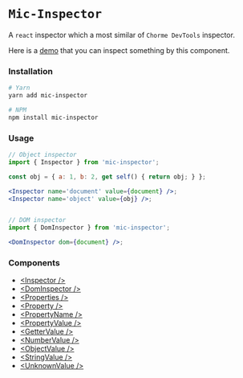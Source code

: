 # `Mic-Inspector`
A `react` inspector which a most similar of `Chorme DevTools` inspector.

Here is a [demo](https://china-liji.github.io/mic-books/#/mic/mic-inspector/readme?lang=en-us) that you can inspect something by this component.

### Installation
```sh
# Yarn
yarn add mic-inspector

# NPM
npm install mic-inspector
```

### Usage
```jsx
// Object inspector
import { Inspector } from 'mic-inspector';

const obj = { a: 1, b: 2, get self() { return obj; } };

<Inspector name='document' value={document} />;
<Inspector name='object' value={obj} />;


// DOM inspector
import { DomInspector } from 'mic-inspector';

<DomInspector dom={document} />;
```

### Components
* [&lt;Inspector /&gt;](https://china-liji.github.io/mic-books/#/mic/mic-inspector/inspector?lang=en-us)
* [&lt;DomInspector /&gt;](https://china-liji.github.io/mic-books/#/mic/mic-inspector/dom-inspector?lang=en-us)
* [&lt;Properties /&gt;](https://china-liji.github.io/mic-books/#/mic/mic-inspector/properties?lang=en-us)
* [&lt;Property /&gt;](https://china-liji.github.io/mic-books/#/mic/mic-inspector/property?lang=en-us)
* [&lt;PropertyName /&gt;](https://china-liji.github.io/mic-books/#/mic/mic-inspector/property-name?lang=en-us)
* [&lt;PropertyValue /&gt;](https://china-liji.github.io/mic-books/#/mic/mic-inspector/property-value?lang=en-us)
* [&lt;GetterValue /&gt;](https://china-liji.github.io/mic-books/#/mic/mic-inspector/getter-value?lang=en-us)
* [&lt;NumberValue /&gt;](https://china-liji.github.io/mic-books/#/mic/mic-inspector/number-value?lang=en-us)
* [&lt;ObjectValue /&gt;](https://china-liji.github.io/mic-books/#/mic/mic-inspector/object-value?lang=en-us)
* [&lt;StringValue /&gt;](https://china-liji.github.io/mic-books/#/mic/mic-inspector/string-value?lang=en-us)
* [&lt;UnknownValue /&gt;](https://china-liji.github.io/mic-books/#/mic/mic-inspector/unknown-value?lang=en-us)

